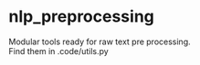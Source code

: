 # nlp_preprocessing
Modular tools ready for raw text pre processing. </br>
Find them in .code/utils.py